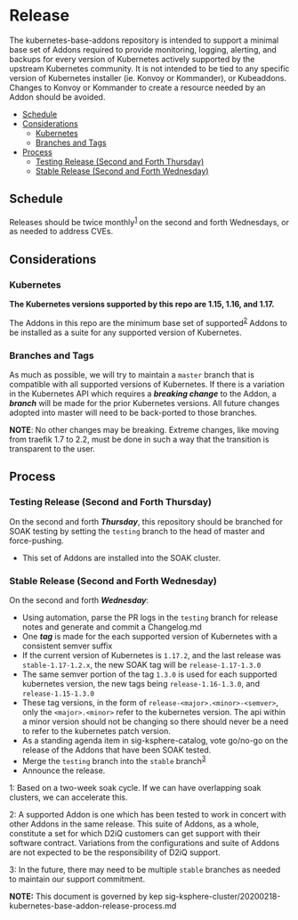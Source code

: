 # Release

The kubernetes-base-addons repository is intended to support a minimal base set of Addons required to provide monitoring, logging, alerting, and backups for every version of Kubernetes actively supported by the upstream Kubernetes community.
It is not intended to be tied to any specific version of Kubernetes installer (ie. Konvoy or Kommander), or Kubeaddons.
Changes to Konvoy or Kommander to create a resource needed by an Addon should be avoided.

- [Schedule](#schedule)
- [Considerations](#considerations)
  - [Kubernetes](#kubernetes)
  - [Branches and Tags](#branches-and-tags)
- [Process](#process)
  - [Testing Release (Second and Forth Thursday)](#testing-release-second-and-forth-thursday)
  - [Stable Release (Second and Forth Wednesday)](#stable-release-second-and-forth-wednesday)

## Schedule

Releases should be twice monthly<sup>[1](#footnote1)</sup> on the second and forth Wednesdays, or as needed to address CVEs.

## Considerations

### Kubernetes

**The Kubernetes versions supported by this repo are 1.15, 1.16, and 1.17.**

The Addons in this repo are the minimum base set of supported<sup>[2](#footnote2)</sup> Addons to be installed as a suite for any supported version of Kubernetes.

### Branches and Tags

As much as possible, we will try to maintain a `master` branch that is compatible with all supported versions of Kubernetes.
If there is a variation in the Kubernetes API which requires a _**breaking change**_ to the Addon, a _**branch**_ will be made for the prior Kubernetes versions.
All future changes adopted into master will need to be back-ported to those branches.

**NOTE**: No other changes may be breaking. Extreme changes, like moving from traefik 1.7 to 2.2, must be done in such a way that the transition is transparent to the user.

## Process

### Testing Release (Second and Forth Thursday)

On the second and forth _**Thursday**_, this repository should be branched for SOAK testing by setting the `testing` branch to the head of master and force-pushing.

- This set of Addons are installed into the SOAK cluster.

### Stable Release (Second and Forth Wednesday)

On the second and forth _**Wednesday**_:

- Using automation, parse the PR logs in the `testing` branch for release notes and generate and commit a Changelog.md
- One _**tag**_ is made for the each supported version of Kubernetes with a consistent semver suffix
- If the current version of Kubernetes is `1.17.2`, and the last release was `stable-1.17-1.2.x`, the new SOAK tag will be `release-1.17-1.3.0`
- The same semver portion of the tag `1.3.0` is used for each supported kubernetes version, the new tags being `release-1.16-1.3.0`, and `release-1.15-1.3.0`
- These tag versions, in the form of `release-<major>.<minor>-<semver>`, only the `<major>.<minor>` refer to the kubernetes version.
  The api within a minor version should not be changing so there should never be a need to refer to the kubernetes patch version.
- As a standing agenda item in sig-ksphere-catalog, vote go/no-go on the release of the Addons that have been SOAK tested.
- Merge the `testing` branch into the `stable` branch<sup>[3](#footnote3)</sup>
- Announce the release.

<a name="footnote1">1</a>: Based on a two-week soak cycle. If we can have overlapping soak clusters, we can accelerate this.

<a name="footnote2">2</a>: A supported Addon is one which has been tested to work in concert with other Addons in the same release. This suite of Addons, as a whole, constitute a set for which D2iQ customers can get support with their software contract. Variations from the configurations and suite of Addons are not expected to be the responsibility of D2iQ support.

<a name="footnote3">3</a>: In the future, there may need to be multiple `stable` branches as needed to maintain our support commitment.

**NOTE:** This document is governed by kep sig-ksphere-cluster/20200218-kubernetes-base-addon-release-process.md